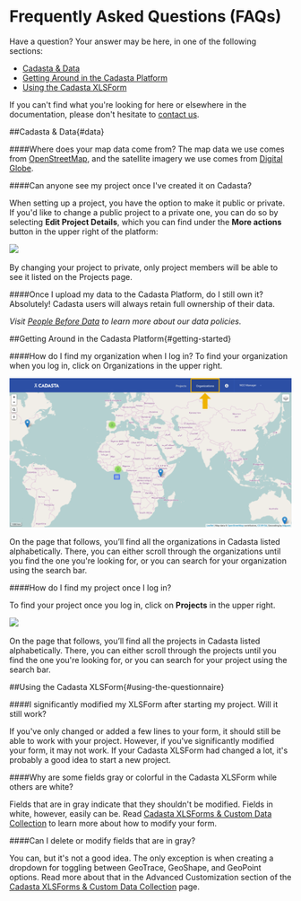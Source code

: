 # Frequently Asked Questions (FAQs)

Have a question? Your answer may be here, in one of the following sections:

* [Cadasta & Data](#data)
* [Getting Around in the Cadasta Platform](#getting-started)
* [Using the Cadasta XLSForm](#using-the-questionnaire)

If you can't find what you're looking for here or elsewhere in the documentation, please don't hesitate to [contact us](http://cadasta.org/contact/). 

##Cadasta & Data{#data}

####Where does your map data come from?
The map data we use comes from [OpenStreetMap](http://www.openstreetmap.org/#map=5/51.500/-0.100), and the satellite imagery we use comes from [Digital Globe](https://www.digitalglobe.com/). 

####Can anyone see my project once I've created it on Cadasta?

When setting up a project, you have the option to make it public or private. If you'd like to change a public project to a private one, you can do so by selecting **Edit Project Details**, which you can find under the **More actions** button in the upper right of the platform:

![](/assets/edit-project-info.png)

By changing your project to private, only project members will be able to see it listed on the Projects page.

####Once I upload my data to the Cadasta Platform, do I still own it? 
Absolutely! Cadasta users will always retain full ownership of their data. 

_Visit [People Before Data](http://cadasta.org/about-us/how-we-work/) to learn more about our data policies._ 

##Getting Around in the Cadasta Platform{#getting-started}

####How do I find my organization when I log in?
To find your organization when you log in, click on Organizations in the upper right. 

![](/assets/cadasta-main-platform-organization-button.png)

On the page that follows, you’ll find all the organizations in Cadasta listed alphabetically. There, you can either scroll through the organizations until you find the one you're looking for, or you can search for your organization using the search bar.

####How do I find my project once I log in?

To find your project once you log in, click on **Projects** in the upper right. 

![](/assets/main-page-projects.png)

On the page that follows, you’ll find all the projects in Cadasta listed alphabetically. There, you can either scroll through the projects until you find the one you're looking for, or you can search for your project using the search bar.

##Using the Cadasta XLSForm{#using-the-questionnaire}

####I significantly modified my XLSForm after starting my project. Will it still work? 

If you've only changed or added a few lines to your form, it should still be able to work with your project. However, if you've significantly modified your form, it may not work. If your Cadasta XLSForm had changed a lot, it's probably a good idea to start a new project.

####Why are some fields gray or colorful in the Cadasta XLSForm while others are white?

Fields that are in gray indicate that they shouldn't be modified. Fields in white, however, easily can be. Read [Cadasta XLSForms & Custom Data Collection](09-XLSForms.md) to learn more about how to modify your form. 

####Can I delete or modify fields that are in gray?

You can, but it's not a good idea. The only exception is when creating a dropdown for toggling between GeoTrace, GeoShape, and GeoPoint options. Read more about that in the Advanced Customization section of the [Cadasta XLSForms & Custom Data Collection](08-XLSForms.md) page. 

